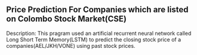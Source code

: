 ## Price Prediction For Companies which are listed on Colombo Stock Market(CSE)
Description: This pragram used an artificial recurrent neural network called Long Short Term Memory(LSTM) to predict the closing stock price of a companies(AEL/JKH/VONE) using past stock prices.
